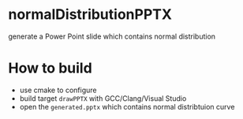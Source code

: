 # normalDistributionPPTX

generate a Power Point slide which contains normal distribution

# How to build

 - use cmake to configure
 - build target `drawPPTX` with GCC/Clang/Visual Studio
 - open the `generated.pptx` which contains normal distribtuion curve
